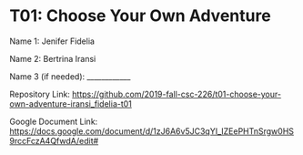 # T01: Choose Your Own Adventure

Name 1: Jenifer Fidelia

Name 2: Bertrina Iransi

Name 3 (if needed): ____________

Repository Link: https://github.com/2019-fall-csc-226/t01-choose-your-own-adventure-iransi_fidelia-t01

Google Document Link: https://docs.google.com/document/d/1zJ6A6v5JC3qYI_IZEePHTnSrgw0HS9rccFczA4QfwdA/edit#
